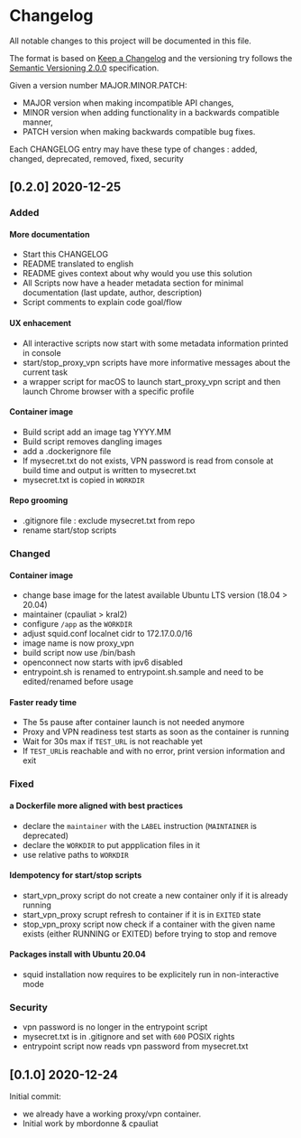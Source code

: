 # Changelog

All notable changes to this project will be documented in this file.

The format is based on [Keep a Changelog](http://keepachangelog.com/en/1.0.0/) and the versioning try follows the [Semantic Versioning 2.0.0](https://semver.org/) specification.

Given a version number MAJOR.MINOR.PATCH:

- MAJOR version when making incompatible API changes,
- MINOR version when adding functionality in a backwards compatible manner,
- PATCH version when making backwards compatible bug fixes.

Each CHANGELOG entry may have these type of changes : added, changed, deprecated, removed, fixed, security

## [0.2.0] 2020-12-25

### Added

#### More documentation

- Start this CHANGELOG
- README translated to english
- README gives context about why would you use this solution
- All Scripts now have a header metadata section for minimal documentation (last update, author, description)
- Script comments to explain code goal/flow

#### UX enhacement

- All interactive scripts now start with some metadata information printed in console
- start/stop_proxy_vpn scripts have more informative messages about the current task
- a wrapper script for macOS to launch start_proxy_vpn script and then launch Chrome browser with a specific profile

#### Container image

- Build script add an image tag YYYY.MM
- Build script removes dangling images
- add a .dockerignore file
- If mysecret.txt do not exists, VPN password is read from console at build time and output is written to mysecret.txt
- mysecret.txt is copied in `WORKDIR`

#### Repo grooming

- .gitignore file : exclude mysecret.txt from repo
- rename start/stop scripts

### Changed

#### Container image

- change base image for the latest available Ubuntu LTS version (18.04 > 20.04)
- maintainer (cpauliat > kral2)
- configure `/app` as the `WORKDIR`
- adjust squid.conf localnet cidr to 172.17.0.0/16
- image name is now proxy_vpn
- build script now use /bin/bash
- openconnect now starts with ipv6 disabled
- entrypoint.sh is renamed to entrypoint.sh.sample and need to be edited/renamed before usage

#### Faster ready time

- The 5s pause after container launch is not needed anymore
- Proxy and VPN readiness test starts as soon as the container is running
- Wait for 30s max if `TEST_URL` is not reachable yet
- If `TEST_URL`is reachable and with no error, print version information and exit

### Fixed

#### a Dockerfile more aligned with best practices

- declare the `maintainer` with the `LABEL` instruction (`MAINTAINER` is deprecated)
- declare the `WORKDIR` to put appplication files in it
- use relative paths to `WORKDIR`

#### Idempotency for start/stop scripts

- start_vpn_proxy script do not create a new container only if it is already running
- start_vpn_proxy scrupt refresh to container if it is in `EXITED` state
- stop_vpn_proxy script now check if a container with the given name exists (either RUNNING or EXITED) before trying to stop and remove 

#### Packages install with Ubuntu 20.04

- squid installation now requires to be explicitely run in non-interactive mode

### Security

- vpn password is no longer in the entrypoint script
- mysecret.txt is in .gitignore and set with `600` POSIX rights
- entrypoint script now reads vpn password from mysecret.txt

## [0.1.0] 2020-12-24

Initial commit:

- we already have a working proxy/vpn container.
- Initial work by mbordonne & cpauliat
